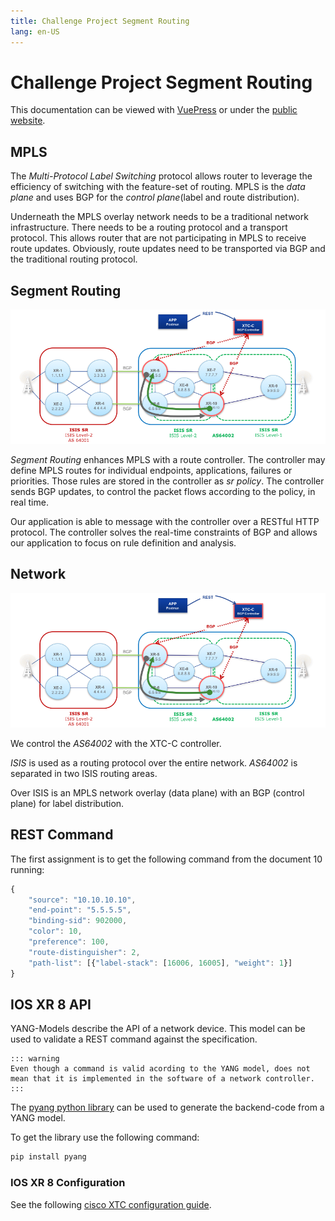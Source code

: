 ```yaml
---
title: Challenge Project Segment Routing
lang: en-US
---
```


# Challenge Project Segment Routing

This documentation can be viewed with [VuePress](https://vuepress.vuejs.org) or under the [public website](https://mattbaumann.github.io/segmentRouting/).



## MPLS

The *Multi-Protocol Label Switching* protocol allows router to leverage the efficiency of switching with the feature-set of routing. MPLS is the *data plane* and uses BGP for the *control plane*(label and route distribution).

Underneath the MPLS overlay network needs to be a traditional network infrastructure. There needs to be a routing protocol and a transport protocol. This allows router that are not participating in MPLS to receive route updates. Obviously, route updates need to be transported via BGP and the traditional routing protocol.

## Segment Routing

![Segment Routing Example](./images/SegmentRouting.png)

*Segment Routing* enhances MPLS with a route controller. The controller may define MPLS routes for individual endpoints, applications, failures or priorities. Those rules are stored in the controller as *sr policy*. The controller sends BGP updates, to control the packet flows according to the policy, in real time. 

Our application is able to message with the controller over a RESTful HTTP protocol. The controller solves the real-time constraints of BGP and allows our application to focus on rule definition and analysis.

## Network

![Segment Routing Example](./images/SegmentRouting.png)

We control the *AS64002* with the XTC-C controller. 

*ISIS* is used as a routing protocol over the entire network. *AS64002* is separated in two ISIS routing areas. 

Over ISIS is an MPLS network overlay (data plane) with an BGP (control plane)  for label distribution. 

## REST Command

The first assignment is to get the following command from the document 10 running:

``` js
{
	"source": "10.10.10.10",
	"end-point": "5.5.5.5",
	"binding-sid": 902000,
	"color": 10,
	"preference": 100,
	"route-distinguisher": 2,
	"path-list": [{"label-stack": [16006, 16005], "weight": 1}]
}

```

## IOS XR 8 API

YANG-Models describe the API of a network device. This model can be used to validate a REST command against the specification.

```text
::: warning
Even though a command is valid acording to the YANG model, does not mean that it is implemented in the software of a network controller.
:::
```

The [pyang python library](https://github.com/mbj4668/pyang) can be used to generate the backend-code from a YANG model.

To get the library use the following command:

```bash
pip install pyang
```

### IOS XR 8 Configuration

See the following [cisco XTC configuration guide](./guides/XTCConfiguration.pdf).